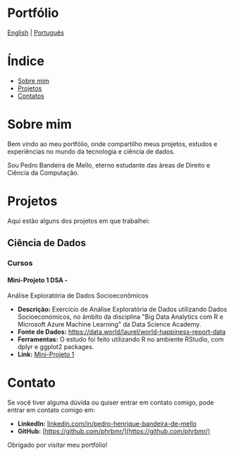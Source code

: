 # Portfólio
[English](../index.md) | [Português](indexpt.md)

# Índice
- [Sobre mim](#about-me)
- [Projetos](#projects)
- [Contatos](#contact-me)

# Sobre mim

Bem vindo ao meu portfólio, onde compartilho meus projetos, estudos e experiências no mundo da tecnologia e ciência de dados.

Sou Pedro Bandeira de Mello, eterno estudante das áreas de Direito e Ciência da Computação.

# Projetos

Aqui estão alguns dos projetos em que trabalhei:

## Ciência de Dados

### Cursos
#### Mini-Projeto 1 DSA - 
Análise Exploratória de Dados Socioeconômicos

- **Descrição:** Exercício de Análise Exploratória de Dados utilizando Dados Socioeconómicos, no âmbito da disciplina "Big Data Analytics com R e Microsoft Azure Machine Learning" da Data Science Academy.
- **Fonte de Dados:** https://data.world/laurel/world-happiness-report-data
- **Ferramentas:** O estudo foi feito utilizando R no ambiente RStudio, com dplyr e ggplot2 packages.
- **Link:** [Mini-Projeto 1](projects/MiniProjeto1.html)

# Contato


Se você tiver alguma dúvida ou quiser entrar em contato comigo, pode entrar em contato comigo em:

- **LinkedIn:** [linkedin.com/in/pedro-henrique-bandeira-de-mello](https://br.linkedin.com/in/pedro-henrique-bandeira-de-mello-3a7705211)
- **GitHub:** [https://github.com/phrbmr/](https://github.com/phrbmr/)

Obrigado por visitar meu portfólio!